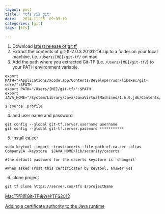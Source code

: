 ```yaml
---
layout: post
title:  "tfs via git"
date:   2014-11-26	09:09:19
categories: [git]
tags: [tfs]

---
```


1. Download [latest release of git tf](https://gittf.codeplex.com/)
2. Extract the contents of git-tf-2.0.3.20131219.zip to a folder on your local machine, i.e. `/Users/[ME]/git-tf/` on mac.
3. Add the path where you extracted Git-TF (i.e. `/Users/[ME]/git-tf/`) to your PATH environment variable.

```
export PATH="/Applications/Xcode.app/Contents/Developer/usr/libexec/git-core/":$PATH
export PATH="/Users/[ME]/git-tf/":$PATH
export JAVA_HOME="/System/Library/Java/JavaVirtualMachines/1.6.0.jdk/Contents/Home"

$ source .profile
```

4. add user name and password

```
git config --global git-tf.server.username username
git config --global git-tf.server.password ***********
```

5. install ca.cer

```
sudo keytool -import -trustcacerts -file path-of-ca.cer -alias CompanyCA -keystore  $JAVA_HOME/lib/security/cacerts

#the default password for the cacerts keystore is `changeit`

#When asked Trust this certificate? by keytool, answer yes

```

6. clone project

```
git tf clone https://server.com/tfs $/projectName
```

[Mac下配置Git-TF来连接TFS2012](http://www.2cto.com/os/201209/157713.html)

[Adding a certificate authority to the Java runtime](http://mikepilat.com/2011/05/adding-a-certificate-authority-to-the-java-runtime.html)
